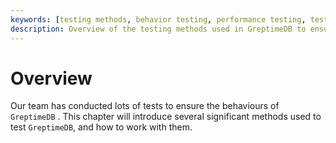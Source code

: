 ```yaml
---
keywords: [testing methods, behavior testing, performance testing, test overview, GreptimeDB tests]
description: Overview of the testing methods used in GreptimeDB to ensure its behavior and performance.
---
```


# Overview

Our team has conducted lots of tests to ensure the behaviours of `GreptimeDB` . This chapter will introduce several significant methods used to test `GreptimeDB`, and how to work with them.
